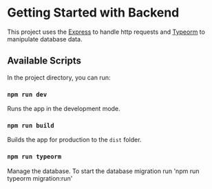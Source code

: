 # Getting Started with Backend

This project uses the [Express](https://expressjs.com/) to handle http requests and [Typeorm](https://typeorm.io/) to manipulate database data.

## Available Scripts

In the project directory, you can run:

### `npm run dev`

Runs the app in the development mode.

### `npm run build`

Builds the app for production to the `dist` folder.

### `npm run typeorm`

Manage the database. To start the database migration run 'npm run typeorm migration:run'
